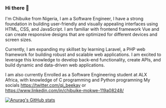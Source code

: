 ### Hi there 👋

I'm Chibuike from Nigeria, I am a Software Engineer, I have a strong foundation in building user-friendly and visually appealing interfaces using HTML, CSS, and JavaScript. I am familiar with frontend framework Vue and can create responsive designs that are optimized for different devices and screen sizes.

Currently, I am expanding my skillset by learning Laravel, a PHP web framework for building robust and scalable web applications. I am excited to leverage this knowledge to develop back-end functionality, create APIs, and build dynamic and data-driven web applications.

I am also currently Enrolled as a Software Engineering student at ALX Africa, with knowledge of C programming and Python programning
My socials https://twitter.com/qi_beekay or https://www.linkedin.com/in/chibuike-mokwe-119a08248/


[![Anurag's GitHub stats](https://github-readme-stats.vercel.app/api?username=chi-beekay)](https://github.com/chi-beekay/github-readme-stats)
